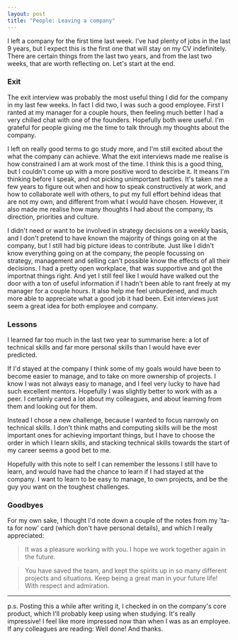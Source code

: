 ```yaml
---
layout: post
title: "People: Leaving a company"
---
```


I left a company for the first time last week. I've had plenty of jobs
in the last 9 years, but I expect this is the first one that will stay on my CV
indefinitely. There are certain things from the last two years, and from the
last two weeks, that are worth reflecting on. Let's start at the end.

### Exit

The exit interview was probably the most useful thing I did for the company
in my last few weeks. In fact I did two, I was such a good employee. First I
ranted at my manager for a couple hours, then feeling much better I had a
very chilled chat with one of the founders. Hopefully both were useful. I'm
grateful for people giving me the time to talk through my thoughts about
the company.

I left on really good terms to go study more, and I'm still excited
about the what the company can achieve. What the exit interviews made me
realise is how constrained I am at work most of the time. I think this is a
good thing, but I couldn't come up with a more positive word to descirbe it.
It means I'm thinking before I speak, and not picking unimportant battles.
It's taken me a few years to figure out when and how to speak constructively at work,
and how to collaborate well with others, to put my full effort behind ideas that are
not my own, and different from what I would have chosen. However, it also made me
realise how many thoughts I had about the company, its direction, priorities
and culture.

I didn't need or want to be involved in strategy decisions on a weekly basis,
and I don't pretend to have known the majority of things going on at the
company, but I still had big picture ideas to contribute. Just like I didn't know
everything going on at the company, the people focussing on strategy, management
and selling can't possible know the effects of all their decisions. I had a pretty
open workplace, that was supportive and got the importnat things right. And yet I still
feel like I would have walked out the door with a ton of useful information if I
hadn't been able to rant freely at my manager for a couple hours. It also  help me
feel unburdened, and much more able to appreciate what a good job it had been. Exit
interviews just seem a great idea for both employee and company.

### Lessons

I learned far too much in the last two year to summarise here: a lot of technical
skills and far more personal skills than I would have ever predicted.

If I'd stayed at the company I think some of my goals would have been to become
easier to manage, and to take on more ownership of projects. I know I was not
always easy to manage, and I feel very lucky to have had such excellent mentors.
Hopefully I was slightly better to work with as a peer. I certainly cared a lot
about my colleagues, and about learning from them and looking out for them.

Instead I chose a new challenge, because I wanted to focus narrowly on technical skills.
I don't think maths and computing skills will be the most important ones for achieving important
things, but I have to choose the order in which I learn skills, and stacking technical skills
towards the start of my career seems a good bet to me.

Hopefully with this note to self I can remember the lessons I still have to learn,
and would have had the chance to learn if I had stayed at the company. I want to
learn to be easy to manage, to own projects, and be the guy you want on the toughest
challenges.

### Goodbyes

For my own sake, I thought I'd note down a couple of the notes from my 'ta-ta for now'
card (which don't have personal details), and which I really appreciated:

> It was a pleasure working with you. I hope we work together again in the future.

> You have saved the team, and kept the spirits up in so many different projects and
situations. Keep being a great man in your future life! With respect and admiration.

---
p.s. Posting this a while after writing it, I checked in on the company's core product,
which I'll probably keep using when studying. It's really impressive! I feel like  more
impressed now than when I was as an employee. If any colleagues are reading: Well done!
And thanks.
